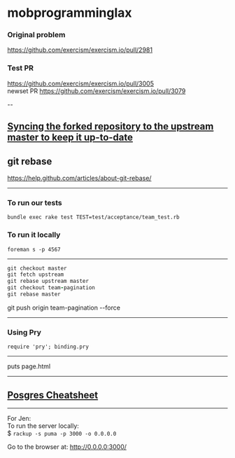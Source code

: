 # mobprogramminglax

### Original problem
https://github.com/exercism/exercism.io/pull/2981

### Test PR
https://github.com/exercism/exercism.io/pull/3005  
newset PR https://github.com/exercism/exercism.io/pull/3079

--

## [Syncing the forked repository to the upstream master to keep it up-to-date](https://help.github.com/articles/syncing-a-fork/)


## git rebase
https://help.github.com/articles/about-git-rebase/


---

### To run our tests

`bundle exec rake test TEST=test/acceptance/team_test.rb`

### To run it locally
`foreman s -p 4567`

---

```ruby
git checkout master
git fetch upstream
git rebase upstream master
git checkout team-pagination 
git rebase master 
```
git push origin team-pagination --force

---

### Using Pry

`require 'pry'; binding.pry` 

---

puts page.html


---

## [Posgres Cheatsheet](http://www.postgresonline.com/downloads/special_feature/postgresql83_psql_cheatsheet.pdf)

---

For Jen:  
To run the server locally:   
$ `rackup -s puma -p 3000 -o 0.0.0.0`

Go to the browser at:
http://0.0.0.0:3000/
